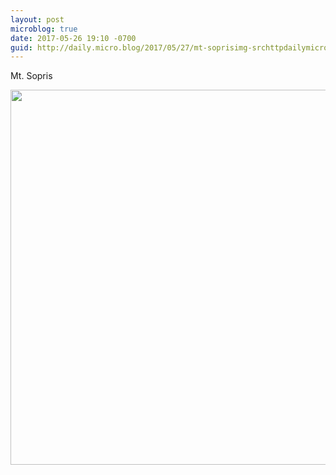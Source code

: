 ```yaml
---
layout: post
microblog: true
date: 2017-05-26 19:10 -0700
guid: http://daily.micro.blog/2017/05/27/mt-soprisimg-srchttpdailymicrobloguploadsfcffjpg.html
---
```

Mt. Sopris

<img src="http://daily.micro.blog/uploads/2017/fc3951f6f6.jpg" width="600" height="600" style="height: auto" />
